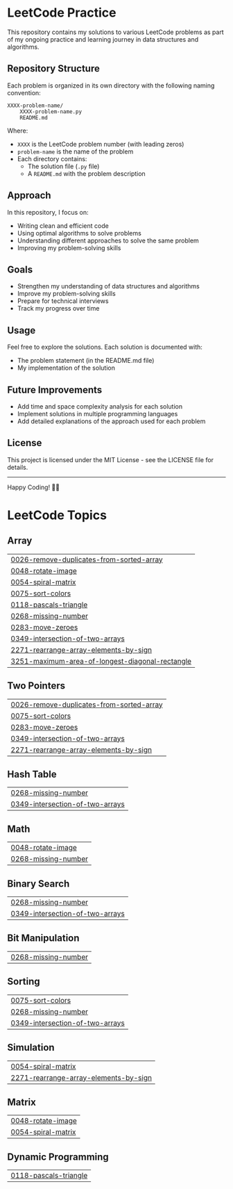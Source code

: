# LeetCode Practice

This repository contains my solutions to various LeetCode problems as part of my ongoing practice and learning journey in data structures and algorithms.

## Repository Structure

Each problem is organized in its own directory with the following naming convention:

```
XXXX-problem-name/
    XXXX-problem-name.py
    README.md
```

Where:

- `XXXX` is the LeetCode problem number (with leading zeros)
- `problem-name` is the name of the problem
- Each directory contains:
  - The solution file (`.py` file)
  - A `README.md` with the problem description

## Approach

In this repository, I focus on:

- Writing clean and efficient code
- Using optimal algorithms to solve problems
- Understanding different approaches to solve the same problem
- Improving my problem-solving skills

## Goals

- Strengthen my understanding of data structures and algorithms
- Improve my problem-solving skills
- Prepare for technical interviews
- Track my progress over time

## Usage

Feel free to explore the solutions. Each solution is documented with:

- The problem statement (in the README.md file)
- My implementation of the solution

## Future Improvements

- Add time and space complexity analysis for each solution
- Implement solutions in multiple programming languages
- Add detailed explanations of the approach used for each problem

## License

This project is licensed under the MIT License - see the LICENSE file for details.

---

Happy Coding! 👨‍💻

<!---LeetCode Topics Start-->
# LeetCode Topics
## Array
|  |
| ------- |
| [0026-remove-duplicates-from-sorted-array](https://github.com/Shams261/LeetCode-Practice/tree/master/0026-remove-duplicates-from-sorted-array) |
| [0048-rotate-image](https://github.com/Shams261/LeetCode-Practice/tree/master/0048-rotate-image) |
| [0054-spiral-matrix](https://github.com/Shams261/LeetCode-Practice/tree/master/0054-spiral-matrix) |
| [0075-sort-colors](https://github.com/Shams261/LeetCode-Practice/tree/master/0075-sort-colors) |
| [0118-pascals-triangle](https://github.com/Shams261/LeetCode-Practice/tree/master/0118-pascals-triangle) |
| [0268-missing-number](https://github.com/Shams261/LeetCode-Practice/tree/master/0268-missing-number) |
| [0283-move-zeroes](https://github.com/Shams261/LeetCode-Practice/tree/master/0283-move-zeroes) |
| [0349-intersection-of-two-arrays](https://github.com/Shams261/LeetCode-Practice/tree/master/0349-intersection-of-two-arrays) |
| [2271-rearrange-array-elements-by-sign](https://github.com/Shams261/LeetCode-Practice/tree/master/2271-rearrange-array-elements-by-sign) |
| [3251-maximum-area-of-longest-diagonal-rectangle](https://github.com/Shams261/LeetCode-Practice/tree/master/3251-maximum-area-of-longest-diagonal-rectangle) |
## Two Pointers
|  |
| ------- |
| [0026-remove-duplicates-from-sorted-array](https://github.com/Shams261/LeetCode-Practice/tree/master/0026-remove-duplicates-from-sorted-array) |
| [0075-sort-colors](https://github.com/Shams261/LeetCode-Practice/tree/master/0075-sort-colors) |
| [0283-move-zeroes](https://github.com/Shams261/LeetCode-Practice/tree/master/0283-move-zeroes) |
| [0349-intersection-of-two-arrays](https://github.com/Shams261/LeetCode-Practice/tree/master/0349-intersection-of-two-arrays) |
| [2271-rearrange-array-elements-by-sign](https://github.com/Shams261/LeetCode-Practice/tree/master/2271-rearrange-array-elements-by-sign) |
## Hash Table
|  |
| ------- |
| [0268-missing-number](https://github.com/Shams261/LeetCode-Practice/tree/master/0268-missing-number) |
| [0349-intersection-of-two-arrays](https://github.com/Shams261/LeetCode-Practice/tree/master/0349-intersection-of-two-arrays) |
## Math
|  |
| ------- |
| [0048-rotate-image](https://github.com/Shams261/LeetCode-Practice/tree/master/0048-rotate-image) |
| [0268-missing-number](https://github.com/Shams261/LeetCode-Practice/tree/master/0268-missing-number) |
## Binary Search
|  |
| ------- |
| [0268-missing-number](https://github.com/Shams261/LeetCode-Practice/tree/master/0268-missing-number) |
| [0349-intersection-of-two-arrays](https://github.com/Shams261/LeetCode-Practice/tree/master/0349-intersection-of-two-arrays) |
## Bit Manipulation
|  |
| ------- |
| [0268-missing-number](https://github.com/Shams261/LeetCode-Practice/tree/master/0268-missing-number) |
## Sorting
|  |
| ------- |
| [0075-sort-colors](https://github.com/Shams261/LeetCode-Practice/tree/master/0075-sort-colors) |
| [0268-missing-number](https://github.com/Shams261/LeetCode-Practice/tree/master/0268-missing-number) |
| [0349-intersection-of-two-arrays](https://github.com/Shams261/LeetCode-Practice/tree/master/0349-intersection-of-two-arrays) |
## Simulation
|  |
| ------- |
| [0054-spiral-matrix](https://github.com/Shams261/LeetCode-Practice/tree/master/0054-spiral-matrix) |
| [2271-rearrange-array-elements-by-sign](https://github.com/Shams261/LeetCode-Practice/tree/master/2271-rearrange-array-elements-by-sign) |
## Matrix
|  |
| ------- |
| [0048-rotate-image](https://github.com/Shams261/LeetCode-Practice/tree/master/0048-rotate-image) |
| [0054-spiral-matrix](https://github.com/Shams261/LeetCode-Practice/tree/master/0054-spiral-matrix) |
## Dynamic Programming
|  |
| ------- |
| [0118-pascals-triangle](https://github.com/Shams261/LeetCode-Practice/tree/master/0118-pascals-triangle) |
<!---LeetCode Topics End-->